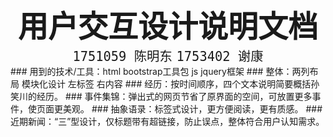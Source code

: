 
<center ><strong><font size=10 > 用户交互设计说明文档 </font></strong></center>

<center><font size = 5> <code > 1751059 陈明东</code> <code>1753402 谢康 </code> </font></center>
### 用到的技术/工具：html   bootstrap工具包   js jquery框架
### 整体：两列布局 模块化设计 左标签 右内容
### 经历：按时间顺序，四个文本说明简要概括孙笑川的经历。
### 事件集锦：弹出式的网页节省了原界面的空间，可放置更多事件，使页面更美观。
### 抽象语录：标签式设计，更方便阅读，更有质感。
### 近期新闻：“三”型设计，仅标题带有超链接，防止误点，整体符合用户认知需求。

